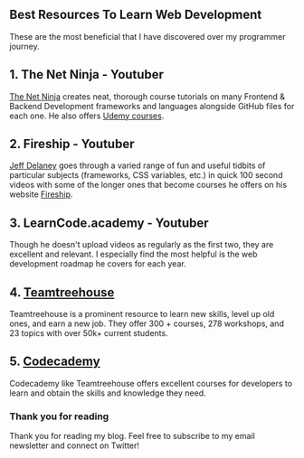 ## Best Resources To Learn Web Development

These are the most beneficial that I have discovered over my programmer journey.

## 1. The Net Ninja - Youtuber

[The Net Ninja](https://www.youtube.com/channel/UCW5YeuERMmlnqo4oq8vwUpg) creates neat, thorough course tutorials on many Frontend & Backend Development frameworks and languages alongside GitHub files for each one. He also offers [Udemy courses](https://www.udemy.com/user/47fd83f6-5e4a-4e87-a0f0-519ac51f91b6/).

## 2. Fireship - Youtuber

 [Jeff Delaney](https://www.youtube.com/channel/UCsBjURrPoezykLs9EqgamOA) goes through a varied range of fun and useful tidbits of particular subjects (frameworks, CSS variables, etc.) in quick 100 second videos with some of the longer ones that become courses he offers on his website [Fireship](https://fireship.io). 

## 3. LearnCode.academy - Youtuber

Though he doesn't upload videos as regularly as the first two, they are excellent and relevant. I especially find the most helpful is the web development roadmap he covers for each year.

## 4.  [Teamtreehouse](https://teamtreehouse.com) 

Teamtreehouse is a prominent resource to learn new skills, level up old ones, and earn a new job. They offer 300 + courses, 278 workshops, and 23 topics with over 50k+ current students.

## 5.  [Codecademy](https://www.codecademy.com/learn) 
Codecademy like Teamtreehouse offers excellent courses for developers to learn and obtain the skills and knowledge they need.

### Thank you for reading

Thank you for reading my blog. Feel free to subscribe to my email newsletter and connect on Twitter!

